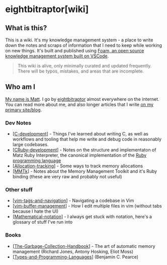 # eightbitraptor[wiki]

## What is this?

This is a wiki. It's my knowledge management system - a place to write down the
notes and scraps of information that I need to keep while working on new things.
It's built and published using [Foam, an open source knowledge management system
built on VSCode](https://foambubble.github.io/foam/).

> This wiki is alive, only minimally curated and updated frequently. There will
> be typos, mistakes, and areas that are incomplete.

## Who am I

[My name is Matt](https://www.eightbitraptor.com/about). I go by
[eightbitraptor](https://www.eightbitraptor.com) almost everywhere on the
internet. You can read more about me, and also longer articles that I write [on
my primary site/blog](https://www.eightbitraptor.com).

### Dev Notes
* [[C-development]] - Things I've learned about writing C, as well as workflows
  and tooling that help me write and debug code in reasonably large codebases.
* [[CRuby-development]] - Notes on the structure and implementaton of Matz Ruby
  Interpreter, the canonical implementation of the [Ruby programming
  language](https://www.ruby-lang.org)
* [[Allocation-tracking]] - Some ways to track memory allocations
* [[MMTk]] - Notes about the Memory Management Toolkit and it's Ruby binding
  (these are very raw and probably not useful)

### Other stuff
* [[vim-tags-and-navigation]] - Navigating a codebase in Vim
* [[vim-buffer-management]] - How I edit multiple files in vim (without tabs
  because I hate the UI)
* [[Mathematical-notation]] - I always get stuck with notation, here's a
  glossary of stuff I've run into

### Books

* [[The-Garbage-Collection-Handbook]] - The art of automatic memory management
  (Richard Jones, Antony Hosking, Eliot Moss)
* [[Types-and-Programming-Languages]] (Benjamin C. Pearce)


<script>
  (async () => {
    const response = await fetch('https://api.github.com/repos/:user/:repo/contents/');
    const data = await response.json();
    let htmlString = '<ul>';

    for (let file of data) {
      htmlString += `<li><a href="${file.path}">${file.name}</a></li>`;
    }

    htmlString += '</ul>';
    document.getElementsByTagName('body')[0].innerHTML = htmlString;
  })()
</script>


[//begin]: # "Autogenerated link references for markdown compatibility"
[C-development]: c-development.md "C Development"
[CRuby-development]: cruby-development.md "CRuby Development"
[Allocation-tracking]: allocation-tracking.md "Allocation Tracking"
[MMTk]: mmtk.md "MMTk"
[vim-tags-and-navigation]: vim-tags-and-navigation.md "Vim Tags and Navigation"
[vim-buffer-management]: vim-buffer-management.md "Vim Buffer Management"
[Mathematical-notation]: mathematical-notation.md "Mathematical Notation"
[The-Garbage-Collection-Handbook]: the-garbage-collection-handbook.md "The Garbage Collection Handbook"
[Types-and-Programming-Languages]: types-and-programming-languages.md "Types and Programming Languages"
[//end]: # "Autogenerated link references"
